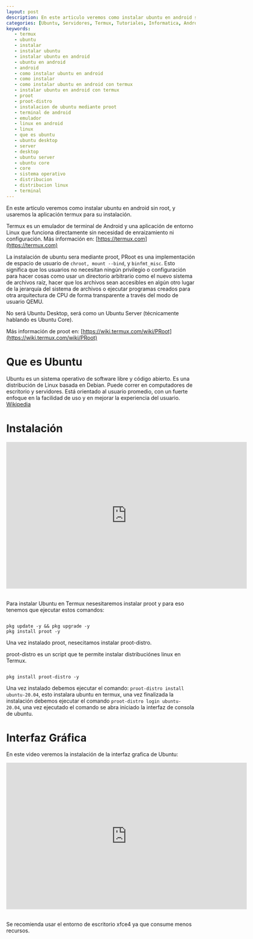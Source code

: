 ```yaml
---
layout: post
description: En este articulo veremos como instalar ubuntu en android sin root, y usaremos la aplicación termux para su instalación, la instalación de ubuntu sera mediante proot, no será Ubuntu Desktop, será como un Ubuntu Server (técnicamente hablando es Ubuntu Core)
categories: [Ubuntu, Servidores, Termux, Tutoriales, Informatica, Android, Android]
keywords:
   - termux
   - ubuntu
   - instalar
   - instalar ubuntu
   - instalar ubuntu en android
   - ubuntu en android
   - android
   - como instalar ubuntu en android
   - como instalar
   - como instalar ubuntu en android con termux
   - instalar ubuntu en android con termux
   - proot
   - proot-distro
   - instalacion de ubuntu mediante proot
   - terminal de android
   - emulador
   - linux en android
   - linux
   - que es ubuntu
   - ubuntu desktop
   - server
   - desktop
   - ubuntu server
   - ubuntu core
   - core
   - sistema operativo
   - distribucion
   - distribucion linux
   - terminal
---
```


En este articulo veremos como instalar ubuntu en android sin root, y usaremos la aplicación termux para su instalación.

Termux es un emulador de terminal de Android y una aplicación de entorno Linux que funciona directamente sin necesidad de enraizamiento ni configuración. Más información en: [https://termux.com](https://termux.com)

La instalación de ubuntu sera mediante proot, PRoot es una implementación de espacio de usuario de ```chroot, mount --bind```, y ```binfmt_misc```. Esto significa que los usuarios no necesitan ningún privilegio o configuración para hacer cosas como usar un directorio arbitrario como el nuevo sistema de archivos raíz, hacer que los archivos sean accesibles en algún otro lugar de la jerarquía del sistema de archivos o ejecutar programas creados para otra arquitectura de CPU de forma transparente a través del modo de usuario QEMU. 

No será Ubuntu Desktop, será como un Ubuntu Server (técnicamente hablando es Ubuntu Core). 

Más información de proot en: [https://wiki.termux.com/wiki/PRoot](https://wiki.termux.com/wiki/PRoot)

# Que es Ubuntu

Ubuntu es un sistema operativo de software libre y código abierto. Es una distribución de Linux basada en Debian. Puede correr en computadores de escritorio y servidores. Está orientado al usuario promedio, con un fuerte enfoque en la facilidad de uso y en mejorar la experiencia del usuario. [Wikipedia](https://es.wikipedia.org/wiki/Ubuntu)

# Instalación
<div class='youtube-video'>
  <iframe title="video" width="640" height="390" src="https://www.youtube.com/embed/p-Fjww-52Mg" frameborder="0" allowfullscreen></iframe>
</div>
<br />

Para instalar Ubuntu en Termux nesesitaremos instalar proot y para eso tenemos que ejecutar estos comandos:

```shell

pkg update -y && pkg upgrade -y
pkg install proot -y

```

Una vez instalado proot, nesecitamos instalar proot-distro.

proot-distro es un script que te permite instalar distribuciónes linux en Termux.

```shell

pkg install proot-distro -y

```

Una vez instalado debemos ejecutar el comando: ``` proot-distro install ubuntu-20.04 ```, esto instalara ubuntu en termux, una vez finalizada la instalación debemos ejecutar el comando ```proot-distro login ubuntu-20.04```, una vez ejecutado el comando se abra iniciado la interfaz de consola de ubuntu.

# Interfaz Gráfica

En este video veremos la instalación de la interfaz grafica de Ubuntu:

<div class='youtube-video'>
  <iframe title="video" width="640" height="390" src="https://www.youtube.com/embed/RRZsCa_jOy0" frameborder="0" allowfullscreen></iframe>
</div>
<br />

Se recomienda usar el entorno de escritorio xfce4 ya que consume menos recursos.




